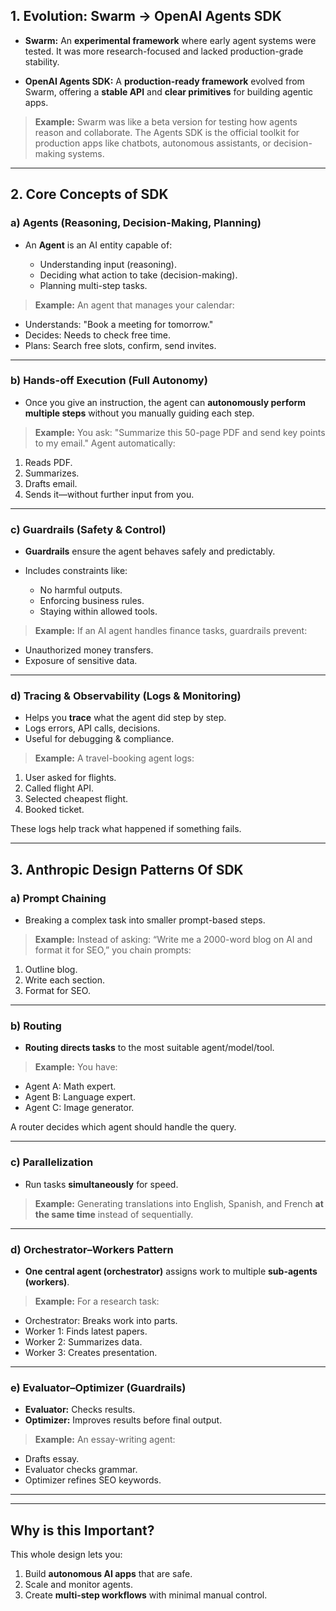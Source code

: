 
## **1. Evolution: Swarm → OpenAI Agents SDK**

* **Swarm:**
  An **experimental framework** where early agent systems were tested. It was more research-focused and lacked production-grade stability.

* **OpenAI Agents SDK:**
  A **production-ready framework** evolved from Swarm, offering a **stable API** and **clear primitives** for building agentic apps.

> **Example:** Swarm was like a beta version for testing how agents reason and collaborate. The Agents SDK is the official toolkit for production apps like chatbots, autonomous assistants, or decision-making systems.

---

## **2. Core Concepts of SDK**

### **a) Agents (Reasoning, Decision-Making, Planning)**

* An **Agent** is an AI entity capable of:

  * Understanding input (reasoning).
  * Deciding what action to take (decision-making).
  * Planning multi-step tasks.

> **Example:**
> An agent that manages your calendar:

* Understands: "Book a meeting for tomorrow."
* Decides: Needs to check free time.
* Plans: Search free slots, confirm, send invites.

---

### **b) Hands-off Execution (Full Autonomy)**

* Once you give an instruction, the agent can **autonomously perform multiple steps** without you manually guiding each step.

> **Example:**
> You ask: "Summarize this 50-page PDF and send key points to my email."
> Agent automatically:

1. Reads PDF.
2. Summarizes.
3. Drafts email.
4. Sends it—without further input from you.

---

### **c) Guardrails (Safety & Control)**

* **Guardrails** ensure the agent behaves safely and predictably.
* Includes constraints like:

  * No harmful outputs.
  * Enforcing business rules.
  * Staying within allowed tools.

> **Example:**
> If an AI agent handles finance tasks, guardrails prevent:

* Unauthorized money transfers.
* Exposure of sensitive data.

---

### **d) Tracing & Observability (Logs & Monitoring)**

* Helps you **trace** what the agent did step by step.
* Logs errors, API calls, decisions.
* Useful for debugging & compliance.

> **Example:**
> A travel-booking agent logs:

1. User asked for flights.
2. Called flight API.
3. Selected cheapest flight.
4. Booked ticket.

These logs help track what happened if something fails.

---

## **3. Anthropic Design Patterns Of SDK**

### **a) Prompt Chaining**

* Breaking a complex task into smaller prompt-based steps.

> **Example:**
> Instead of asking:
> “Write me a 2000-word blog on AI and format it for SEO,”
> you chain prompts:

1. Outline blog.
2. Write each section.
3. Format for SEO.

---

### **b) Routing**

* **Routing directs tasks** to the most suitable agent/model/tool.

> **Example:**
> You have:

* Agent A: Math expert.
* Agent B: Language expert.
* Agent C: Image generator.

A router decides which agent should handle the query.

---

### **c) Parallelization**

* Run tasks **simultaneously** for speed.

> **Example:**
> Generating translations into English, Spanish, and French **at the same time** instead of sequentially.

---

### **d) Orchestrator–Workers Pattern**

* **One central agent (orchestrator)** assigns work to multiple **sub-agents (workers)**.

> **Example:**
> For a research task:

* Orchestrator: Breaks work into parts.
* Worker 1: Finds latest papers.
* Worker 2: Summarizes data.
* Worker 3: Creates presentation.

---

### **e) Evaluator–Optimizer (Guardrails)**

* **Evaluator:** Checks results.
* **Optimizer:** Improves results before final output.

> **Example:**
> An essay-writing agent:

* Drafts essay.
* Evaluator checks grammar.
* Optimizer refines SEO keywords.

---

---

## **Why is this Important?**

This whole design lets you:

1. Build **autonomous AI apps** that are safe.
2. Scale and monitor agents.
3. Create **multi-step workflows** with minimal manual control.

